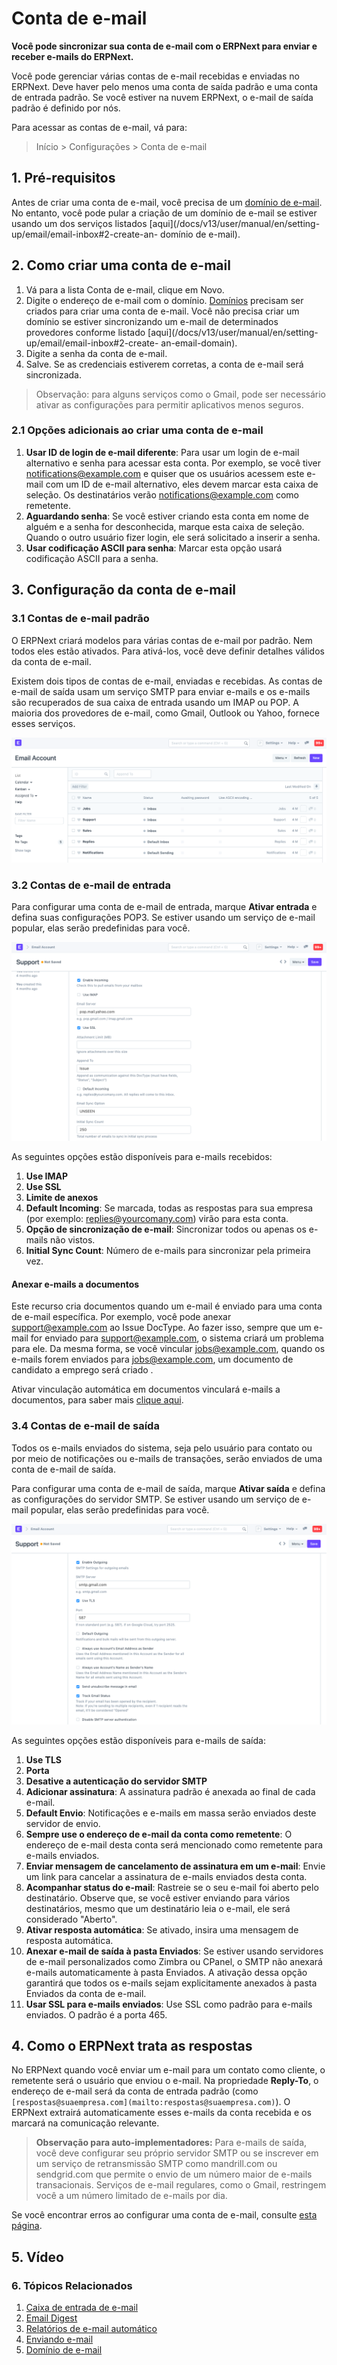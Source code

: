 # Conta de e-mail


**Você pode sincronizar sua conta de e-mail com o ERPNext para enviar e receber e-mails do ERPNext.**


Você pode gerenciar várias contas de e-mail recebidas e enviadas no ERPNext. Deve haver pelo menos uma conta de saída padrão e uma conta de entrada padrão. Se você estiver na nuvem ERPNext, o e-mail de saída padrão é definido por nós.


Para acessar as contas de e-mail, vá para:



>
> Início > Configurações > Conta de e-mail
>
>
>


## 1. Pré-requisitos


Antes de criar uma conta de e-mail, você precisa de um [domínio de e-mail](/docs/v13/user/manual/en/setting-up/email/email-domain). No entanto, você pode pular a criação de um domínio de e-mail se estiver usando um dos serviços listados [aqui](/docs/v13/user/manual/en/setting-up/email/email-inbox#2-create-an- domínio de e-mail).


## 2. Como criar uma conta de e-mail


1. Vá para a lista Conta de e-mail, clique em Novo.
2. Digite o endereço de e-mail com o domínio. [Domínios](/docs/v13/user/manual/en/setting-up/email/email-domain) precisam ser criados para criar uma conta de e-mail. Você não precisa criar um domínio se estiver sincronizando um e-mail de determinados provedores conforme listado [aqui](/docs/v13/user/manual/en/setting-up/email/email-inbox#2-create- an-email-domain).
3. Digite a senha da conta de e-mail.
4. Salve. Se as credenciais estiverem corretas, a conta de e-mail será sincronizada.



>
> Observação: para alguns serviços como o Gmail, pode ser necessário ativar as configurações para permitir aplicativos menos seguros.
>
>
>


### 2.1 Opções adicionais ao criar uma conta de e-mail


1. **Usar ID de login de e-mail diferente**: Para usar um login de e-mail alternativo e senha para acessar esta conta. Por exemplo, se você tiver [notifications@example.com](mailto:notifications@example.com) e quiser que os usuários acessem este e-mail com um ID de e-mail alternativo, eles devem marcar esta caixa de seleção. Os destinatários verão [notifications@example.com](mailto:notifications@example.com) como remetente.
2. **Aguardando senha**: Se você estiver criando esta conta em nome de alguém e a senha for desconhecida, marque esta caixa de seleção. Quando o outro usuário fizer login, ele será solicitado a inserir a senha.
3. **Usar codificação ASCII para senha**: Marcar esta opção usará codificação ASCII para a senha.


## 3. Configuração da conta de e-mail


### 3.1 Contas de e-mail padrão


O ERPNext criará modelos para várias contas de e-mail por padrão. Nem todos eles estão ativados. Para ativá-los, você deve definir detalhes válidos da conta de e-mail.


Existem dois tipos de contas de e-mail, enviadas e recebidas. As contas de e-mail de saída usam um serviço SMTP para enviar e-mails e os e-mails são recuperados de sua caixa de entrada usando um IMAP ou POP. A maioria dos provedores de e-mail, como Gmail, Outlook ou Yahoo, fornece esses serviços.


![Critérios de definição](/files/email-account-list.png)


### 3.2 Contas de e-mail de entrada


Para configurar uma conta de e-mail de entrada, marque **Ativar entrada** e defina suas configurações POP3. Se estiver usando um serviço de e-mail popular, elas serão predefinidas para você.


![E-mail recebido](/files/email-account-incoming.png)


As seguintes opções estão disponíveis para e-mails recebidos:


1. **Use IMAP**
2. **Use SSL**
3. **Limite de anexos**
4. **Default Incoming**: Se marcada, todas as respostas para sua empresa (por exemplo: [replies@yourcomany.com](mailto:replies@yourcomany.com)) virão para esta conta.
5. **Opção de sincronização de e-mail**: Sincronizar todos ou apenas os e-mails não vistos.
6. **Initial Sync Count**: Número de e-mails para sincronizar pela primeira vez.


#### Anexar e-mails a documentos


Este recurso cria documentos quando um e-mail é enviado para uma conta de e-mail específica. Por exemplo, você pode anexar [support@example.com](mailto:support@example.com) ao Issue DocType. Ao fazer isso, sempre que um e-mail for enviado para [support@example.com](mailto:support@example.com), o sistema criará um problema para ele. Da mesma forma, se você vincular [jobs@example.com](mailto:jobs@example.com), quando os e-mails forem enviados para [jobs@example.com](mailto:jobs@example.com), um documento de candidato a emprego será criado .


Ativar vinculação automática em documentos vinculará e-mails a documentos, para saber mais [clique aqui](/docs/v13/user/manual/en/setting-up/email/linking-emails-to-document).


### 3.4 Contas de e-mail de saída


Todos os e-mails enviados do sistema, seja pelo usuário para contato ou por meio de notificações ou e-mails de transações, serão enviados de uma conta de e-mail de saída.


Para configurar uma conta de e-mail de saída, marque **Ativar saída** e defina as configurações do servidor SMTP. Se estiver usando um serviço de e-mail popular, elas serão predefinidas para você.


![E-mail enviado](/files/email-account-sending.png)


As seguintes opções estão disponíveis para e-mails de saída:


1. **Use TLS**
2. **Porta**
3. **Desative a autenticação do servidor SMTP**
4. **Adicionar assinatura**: A assinatura padrão é anexada ao final de cada e-mail.
5. **Default Envio**: Notificações e e-mails em massa serão enviados deste servidor de envio.
6. **Sempre use o endereço de e-mail da conta como remetente**: O endereço de e-mail desta conta será mencionado como remetente para e-mails enviados.
7. **Enviar mensagem de cancelamento de assinatura em um e-mail**: Envie um link para cancelar a assinatura de e-mails enviados desta conta.
8. **Acompanhar status do e-mail**: Rastreie se o seu e-mail foi aberto pelo destinatário. Observe que, se você estiver enviando para vários destinatários, mesmo que um destinatário leia o e-mail, ele será considerado "Aberto".
9. **Ativar resposta automática**: Se ativado, insira uma mensagem de resposta automática.
10. **Anexar e-mail de saída à pasta Enviados**: Se estiver usando servidores de e-mail personalizados como Zimbra ou CPanel, o SMTP não anexará e-mails automaticamente à pasta Enviados. A ativação dessa opção garantirá que todos os e-mails sejam explicitamente anexados à pasta Enviados da conta de e-mail.
11. **Usar SSL para e-mails enviados**: Use SSL como padrão para e-mails enviados. O padrão é a porta 465.


## 4. Como o ERPNext trata as respostas


No ERPNext quando você enviar um e-mail para um contato como cliente, o remetente será o usuário que enviou o e-mail. Na propriedade **Reply-To**, o endereço de e-mail será da conta de entrada padrão (como `[respostas@suaempresa.com](mailto:respostas@suaempresa.com)`). O ERPNext extrairá automaticamente esses e-mails da conta recebida e os marcará na comunicação relevante.



>
> **Observação para auto-implementadores:** Para e-mails de saída, você deve configurar seu próprio servidor SMTP ou se inscrever em um serviço de retransmissão SMTP como mandrill.com ou sendgrid.com que permite o envio de um número maior de e-mails transacionais. Serviços de e-mail regulares, como o Gmail, restringem você a um número limitado de e-mails por dia.
>
>
>


Se você encontrar erros ao configurar uma conta de e-mail, consulte [esta página](/docs/v13/user/manual/en/setting-up/articles/email-error).


## 5. Vídeo



### 6. Tópicos Relacionados


1. [Caixa de entrada de e-mail](/docs/v13/user/manual/en/setting-up/email/email-inbox)
2. [Email Digest](/docs/v13/user/manual/en/setting-up/email/email-digest)
3. [Relatórios de e-mail automático](/docs/v13/user/manual/en/setting-up/email/auto-email-reports)
4. [Enviando e-mail](/docs/v13/user/manual/en/setting-up/email/sending-email)
5. [Domínio de e-mail](/docs/v13/user/manual/en/setting-up/email/email-domain)